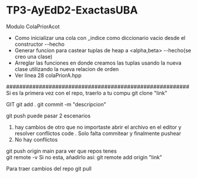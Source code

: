 # TP3-AyEdD2-ExactasUBA

Modulo ColaPriorAcot
 - Como inicializar una cola con _indice como diccionario vacio desde el constructor --hecho
 - Generar funcion para castear tuplas de heap a <alpha,beta> --hecho(se creo una clase)
 - Arreglar las funciones en donde creamos las tuplas usando la nueva clase utilizando la nueva relacion de orden
 - Ver linea 28 colaPriorA.hpp

########################################################
Si es la primera vez con el repo, traerlo a tu compu
 git clone "link"

GIT
git add .
git commit -m "descripcion"

 
  git push
  puede pasar 2 escenarios
1. hay cambios de otro que no importaste
  abrir el archivo en el editor y resolver conflictos
  code .
  Solo falta commitear y finalmente pushear
2. No hay conflictos

 git push origin main
 para ver que repos tenes  
 git remote -v
 Si no esta, añadirlo asi:
 git remote add origin "link"

 Para traer cambios del repo
 git pull
